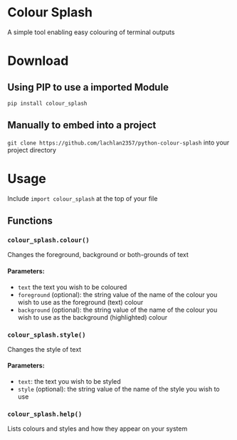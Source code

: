 # Colour Splash
A simple tool enabling easy colouring of terminal outputs

# Download
## Using PIP to use a imported Module
`pip install colour_splash`
## Manually to embed into a project
`git clone https://github.com/lachlan2357/python-colour-splash` into your project directory

# Usage
Include `import colour_splash` at the top of your file

## Functions
### `colour_splash.colour()`
Changes the foreground, background or both-grounds of text
#### Parameters:
- `text` the text you wish to be coloured
- `foreground` (optional): the string value of the name of the colour you wish to use as the foreground (text) colour
- `background` (optional): the string value of the name of the colour you wish to use as the background (highlighted) colour

### `colour_splash.style()`
Changes the style of text
#### Parameters:
- `text`: the text you wish to be styled
- `style` (optional): the string value of the name of the style you wish to use

### `colour_splash.help()`
Lists colours and styles and how they appear on your system